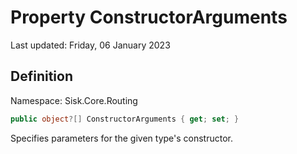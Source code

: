 # Property ConstructorArguments
Last updated: Friday, 06 January 2023

## Definition
Namespace: Sisk.Core.Routing

```csharp
public object?[] ConstructorArguments { get; set; }
```

Specifies parameters for the given type's constructor.

